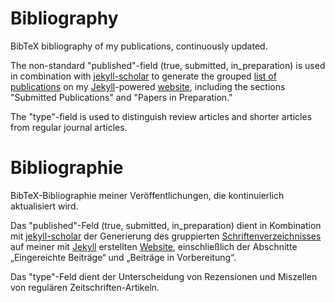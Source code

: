 # Bibliography
BibTeX bibliography of my publications, continuously updated.

The non-standard "published"-field (true, submitted, in_preparation) is used in combination with [jekyll-scholar](https://github.com/inukshuk/jekyll-scholar) to generate the grouped [list of publications](https://www.stefangroth.com/publications) on my [Jekyll](https://www.jekyllrb.com)-powered [website](https://www.stefangroth.com), including the sections "Submitted Publications" and "Papers in Preparation."

The "type"-field is used to distinguish review articles and shorter articles from regular journal articles.

# Bibliographie
BibTeX-Bibliographie meiner Veröffentlichungen, die kontinuierlich aktualisiert wird. 

Das "published"-Feld (true, submitted, in_preparation) dient in Kombination mit [jekyll-scholar](https://github.com/inukshuk/jekyll-scholar) der Generierung des gruppierten [Schriftenverzeichnisses](https://www.stefangroth.com/publications) auf meiner mit [Jekyll](https://www.jekyllrb.com) erstellten [Website](https://www.stefangroth.com), einschließlich der Abschnitte „Eingereichte Beiträge“ und „Beiträge in Vorbereitung“.

Das "type"-Feld dient der Unterscheidung von Rezensionen und Miszellen von regulären Zeitschriften-Artikeln.  
